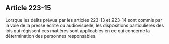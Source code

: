 Article 223-15
----
Lorsque les délits prévus par les articles 223-13 et 223-14 sont commis par la
voie de la presse écrite ou audiovisuelle, les dispositions particulières des
lois qui régissent ces matières sont applicables en ce qui concerne la
détermination des personnes responsables.
